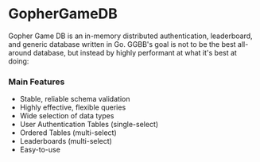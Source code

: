 # GopherGameDB
Gopher Game DB is an in-memory distributed authentication, leaderboard, and generic database written in Go. GGBB's goal is not to be the best all-around database, but instead by highly performant at what it's best at doing:

### Main Features
  - Stable, reliable schema validation
  - Highly effective, flexible queries
  - Wide selection of data types
  - User Authentication Tables (single-select)
  - Ordered Tables (multi-select)
  - Leaderboards (multi-select)
  - Easy-to-use
  
